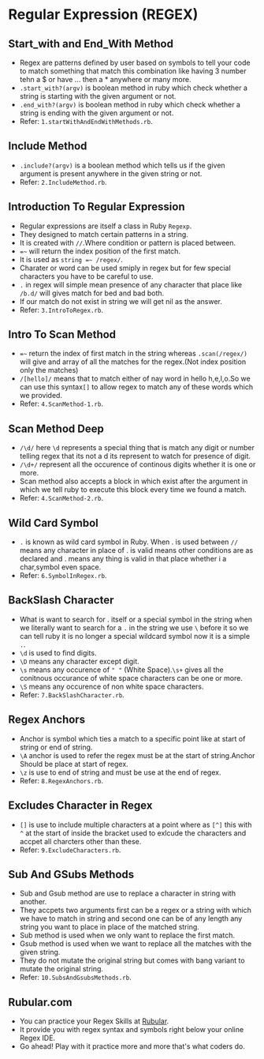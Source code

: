 # Regular Expression (REGEX)
 ## Start_with and End_With Method
  - Regex are patterns defined by user based on symbols to tell your code to match something that match this combination like having 3 number tehn a $ or have ... then a * anywhere or many more.
  - `.start_with?(argv)` is boolean method in ruby which check whether a string is starting with the given argument or not.
  - `.end_with?(argv)` is boolean method in ruby which check whether a string is ending with the given argument or not.
  - Refer: `1.startWithAndEndWithMethods.rb`.

 ## Include Method
  - `.include?(argv)` is a boolean method which tells us if the given argument is present anywhere in the given string or not.
  - Refer: `2.IncludeMethod.rb`.

 ## Introduction To Regular Expression
  - Regular expressions are itself a class in Ruby `Regexp`.
  - They designed to match certain patterns in a string.
  - It is created with `//`.Where condition or pattern is placed between.
  - `=~` will return the index position of the first match.
  - It is used as `string =~ /regex/`.
  - Charater or word can be used smiply in regex but for few special characters you have to be careful to use.
  - `.` in regex will simple mean presence of any character that place like `/b.d/` will gives match for bed and bad both.
  - If our match do not exist in string we will get nil as the answer.
  - Refer: `3.IntroToRegex.rb`.

 ## Intro To Scan Method
  - `=~` return the index of first match in the string whereas `.scan(/regex/)` will give and array of all the matches for the regex.(Not index position only the matches)
  - `/[hello]/` means that to match either of nay word in hello h,e,l,o.So we can use this syntax`[]` to allow regex to match any of these words which we provided.
  - Refer: `4.ScanMethod-1.rb`.

 ## Scan Method Deep
  - `/\d/` here `\d` represents a special thing that is match any digit or number telling regex that its not a d its represent to watch for presence of digit.
  - `/\d+/` represent all the occurence of continous digits whether it is one or more.
  - Scan method also accepts a block in which exist after the argument in which we tell ruby to execute this block every time we found a match.
  - Refer: `4.ScanMethod-2.rb`.

 ## Wild Card Symbol
  - `.` is known as wild card symbol in Ruby. When . is used between `//`  means any character in place of . is valid means other conditions are as declared and . means any thing is valid in that place whether i a char,symbol even space.
  - Refer: `6.SymbolInRegex.rb`.
 
 ## BackSlash Character
  - What is want to search for . itself or a special symbol in the string when we literally want to search for a `.` in the string we use `\` before it so we can tell ruby it is no longer a special wildcard symbol now it is a simple `.`.
  - `\d` is used to find digits.
  - `\D` means any character except digit.
  - `\s` means any occurence of `" "` (White Space).`\s+` gives all the conitnous occurance of white space characters can be one or more.
  - `\S` means any occurence of non white space characters.
  - Refer: `7.BackSlashCharacter.rb`.

 ## Regex Anchors
  - Anchor is symbol which ties a match to a specific point like at start of string or end of string.
  - `\A` anchor is used to refer the regex must be at the start of string.Anchor Should be place at start of regex.
  - `\z` is use to end of string and must be use at the end of regex. 
  - Refer: `8.RegexAnchors.rb`.

 ## Excludes Character in Regex
  - `[]` is use to include multiple characters at a point where as `[^]` this with `^` at the start of inside the bracket used to exlcude the characters and accpet all charcters other than these.
  - Refer: `9.ExcludeCharacters.rb`.

 ## Sub And GSubs Methods
  - Sub and Gsub method are use to replace a character in string with another.
  - They accpets two arguments first can be a regex or a string with which we have to match in string and second one can be of any length any string you want to place in place of the matched string.
  - Sub method is used when we only want to replace the first match.
  - Gsub method is used when we want to replace all the matches with the given string.
  - They do not mutate the original string but comes with bang variant to mutate the original string.
  - Refer: `10.SubsAndGsubsMethods.rb`.

 ## Rubular.com
  - You can practice your Regex Skills at [Rubular](www.rubular.com).
  - It provide you with regex syntax and symbols right below your online Regex IDE.
  - Go ahead! Play with it practice more and more that's what coders do.